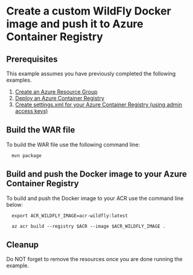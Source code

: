 
# Create a custom WildFly Docker image and push it to Azure Container Registry

## Prerequisites

This example assumes you have previously completed the following examples.

1. [Create an Azure Resource Group](../../group/create/)
1. [Deploy an Azure Container Registry](../create/)
1. [Create settings.xml for your Azure Container Registry (using admin access keys)](../create-access-keys-settings-xml/)

## Build the WAR file

To build the WAR file use the following command line:

````shell
  mvn package
````

## Build and push the Docker image to your Azure Container Registry

To build and push the Docker image to your ACR use the command line below:

````shell
  export ACR_WILDFLY_IMAGE=acr-wildfly:latest

  az acr build --registry $ACR --image $ACR_WILDFLY_IMAGE .
````

## Cleanup

Do NOT forget to remove the resources once you are done running the example.
